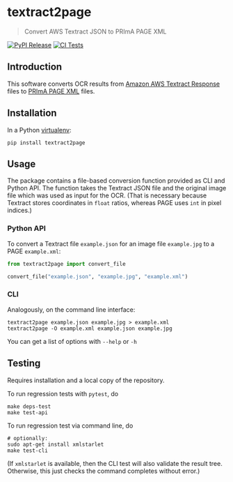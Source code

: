 # textract2page

> Convert AWS Textract JSON to PRImA PAGE XML

[![PyPI Release](https://img.shields.io/pypi/v/textract2page.svg)](https://pypi.org/project/textract2page/)
[![CI Tests](https://github.com/rue-a/textract2page/actions/workflows/test.yml/badge.svg)](https://github.com/rue-a/textract2page/actions/workflows/test.yml)

## Introduction

This software converts OCR results from
[Amazon AWS Textract Response](https://docs.aws.amazon.com/textract/latest/dg/how-it-works-document-layout.html)
files to [PRImA PAGE XML](https://github.com/PRImA-Research-Lab/PAGE-XML) files.

## Installation

In a Python [virtualenv](https://packaging.python.org/tutorials/installing-packages/#creating-virtual-environments):

    pip install textract2page

## Usage

The package contains a file-based conversion function provided as CLI and Python API.
The function takes the Textract JSON file and the original image file which was used
as input for the OCR. (That is necessary because Textract stores coordinates in
`float` ratios, whereas PAGE uses `int` in pixel indices.)

### Python API

To convert a Textract file `example.json` for an image file `example.jpg` to a PAGE `example.xml`:

```python
from textract2page import convert_file

convert_file("example.json", "example.jpg", "example.xml")
```

### CLI

Analogously, on the command line interface:

    textract2page example.json example.jpg > example.xml
    textract2page -O example.xml example.json example.jpg

You can get a list of options with `--help` or `-h`

## Testing

Requires installation and a local copy of the repository.

To run regression tests with `pytest`, do

    make deps-test
    make test-api

To run regression test via command line, do

    # optionally:
    sudo apt-get install xmlstarlet
    make test-cli

(If `xmlstarlet` is available, then the CLI test will
also validate the result tree. Otherwise, this just
checks the command completes without error.)
